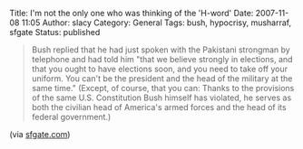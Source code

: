 Title: I'm not the only one who was thinking of the 'H-word'
Date: 2007-11-08 11:05
Author: slacy
Category: General
Tags: bush, hypocrisy, musharraf, sfgate
Status: published

> Bush replied that he had just spoken with the Pakistani strongman by
> telephone and had told him "that we believe strongly in elections, and
> that you ought to have elections soon, and you need to take off your
> uniform. You can't be the president and the head of the military at
> the same time." (Except, of course, that you can: Thanks to the
> provisions of the same U.S. Constitution Bush himself has violated, he
> serves as both the civilian head of America's armed forces and the
> head of its federal government.)

(via
[sfgate.com](http://www.sfgate.com/cgi-bin/blogs/sfgate/detail?blogid=15&entry_id=21772))
